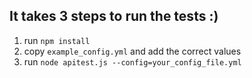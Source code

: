 ## It takes 3 steps to run the tests :)

1. run `npm install`
2. copy `example_config.yml` and add the correct values
3. run `node apitest.js --config=your_config_file.yml`
